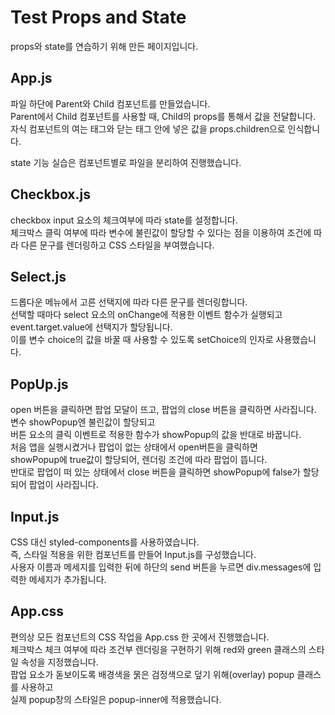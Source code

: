 # Test Props and State
props와 state를 연습하기 위해 만든 페이지입니다.



## App.js
파일 하단에 Parent와 Child 컴포넌트를 만들었습니다.  
Parent에서 Child 컴포넌트를 사용할 때, Child의 props를 통해서 값을 전달합니다.  
자식 컴포넌트의 여는 태그와 닫는 태그 안에 넣은 값을 props.children으로 인식합니다.  


state 기능 실습은 컴포넌트별로 파일을 분리하여 진행했습니다.  


## Checkbox.js
checkbox input 요소의 체크여부에 따라 state를 설정합니다.  
체크박스 클릭 여부에 따라 변수에 불린값이 할당할 수 있다는 점을 이용하여 조건에 따라 다른 문구를 렌더링하고 CSS 스타일을 부여했습니다.  


## Select.js
드롭다운 메뉴에서 고른 선택지에 따라 다른 문구를 렌더링합니다.  
선택할 때마다 select 요소의 onChange에 적용한 이벤트 함수가 실행되고  
event.target.value에 선택지가 할당됩니다.  
이를 변수 choice의 값을 바꿀 때 사용할 수 있도록 setChoice의 인자로 사용했습니다.  


## PopUp.js
open 버튼을 클릭하면 팝업 모달이 뜨고, 팝업의 close 버튼을 클릭하면 사라집니다.  
변수 showPopup엔 불린값이 할당되고  
버튼 요소의 클릭 이벤트로 적용한 함수가 showPopup의 값을 반대로 바꿉니다.  
처음 앱을 실행시켰거나 팝업이 없는 상태에서 open버튼을 클릭하면  
showPopup에 true값이 할당되어, 렌더링 조건에 따라 팝업이 뜹니다.  
반대로 팝업이 떠 있는 상태에서 close 버튼을 클릭하면 showPopup에 false가 할당되어 팝업이 사라집니다.  


## Input.js
CSS 대신 styled-components를 사용하였습니다.  
즉, 스타일 적용을 위한 컴포넌트를 만들어 Input.js를 구성했습니다.  
사용자 이름과 메세지를 입력한 뒤에 하단의 send 버튼을 누르면 div.messages에 입력한 메세지가 추가됩니다.  



## App.css
편의상 모든 컴포넌트의 CSS 작업을 App.css 한 곳에서 진행했습니다.  
체크박스 체크 여부에 따라 조건부 렌더링을 구현하기 위해 red와 green 클래스의 스타일 속성을 지정했습니다.  
팝업 요소가 돋보이도록 배경색을 묽은 검정색으로 덮기 위해(overlay) popup 클래스를 사용하고  
실제 popup창의 스타일은 popup-inner에 적용했습니다.  
